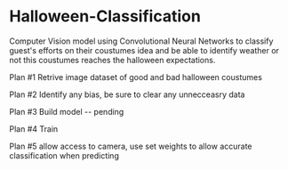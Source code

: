 # Halloween-Classification

Computer Vision model using Convolutional Neural Networks to 
classify guest's efforts on their coustumes idea and be able to identify weather or not this coustumes reaches the 
halloween expectations.  

Plan #1 Retrive image dataset of good and bad halloween coustumes

Plan #2 Identify any bias, be sure to clear any unnecceasry data

Plan #3 Build model -- pending

Plan #4 Train

Plan #5 allow access to camera,  use set weights to allow accurate classification when predicting

